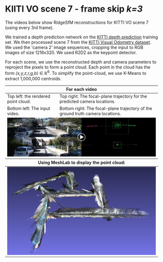 # KIITI VO scene 7 - frame skip _k=3_

The videos below show RidgeSfM reconstructions for KITTI VO scene 7 (using every 3rd frame).

We trained a depth prediction network on the <a href="http://www.cvlibs.net/datasets/kitti/eval_depth.php?benchmark=depth_prediction"> KITTI depth prediction</a> training set.
We then processed scene 7 from the <a href="http://www.cvlibs.net/datasets/kitti/eval_odometry.php">KITTI Visual Odometry dataset</a>.
We used the 'camera 2' image sequences, cropping the input to RGB images of size 1216x320. We used R2D2 as the keypoint detector.

For each scene, we use the reconstructed depth and camera parameters to reproject the pixels to form a point cloud.
Each point in the cloud has the form _(x,y,z,r,g,b)_ ∈ ℝ<sup>6</sup>.
To simplify the point-cloud, we use K-Means to extract 1,000,000 centroids.

<table style="table-layout: fixed; width: 100%;">
<thead>
  <tr>
    <th colspan="2">For each video</th>
  </tr>
</thead>
<tbody>
  <tr>
    <td>Top left: the rendered point cloud.<br></td>
    <td>Top right: The focal-plane trajectory for the predicted camera locations.</td>
  </tr>
  <tr>
    <td>Bottom left: The input video.</td>
    <td>Bottom right: The focal-plane trajectory of the ground truth camera locations.</td>
  </tr>
  <tr>
  <td colspan="2">
<a href="
https://drive.google.com/file/d/1xloHK5o9mjAt6qeQ2ZUB_5iF_hmex5-q/view?usp=sharing" title="RidgeSfm - KIITI VO scene 7 frameskip k=3"><img src="scene7_frameskip3.jpg" alt="RidgeSfm - KITTI VO scene 7 frameskip k=3" /></a>
</td>
  </tr>
</tbody>

<thead>
  <tr>
    <th colspan="2">Using MeshLab to display the point cloud:</th>
  </tr>
</thead>

<tr>
<td colspan="2"><img src="scene7.png" width="640" alt="KITTI reconstruction" /></td>
</tr>
</table>
